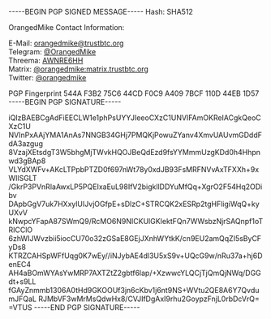 -----BEGIN PGP SIGNED MESSAGE-----
Hash: SHA512

OrangedMike Contact Information:

E-Mail: [orangedmike@trustbtc.org](mailto:orangedmike@trustbtc.org)\
Telegram: [@OrangedMike](https://t.me/orangedmike)\
Threema: [AWNRE6HH](https://threema.id/AWNRE6HH)\
Matrix: [@orangedmike:matrix.trustbtc.org](https://matrix.to/#/@orangedmike:matrix.trustbtc.org)\
Twitter: [@orangedmike](https://twitter.com/orangedmike)

PGP Fingerprint 544A F3B2 75C6 44CD F0C9 A409 7BCF 110D 44EB 1D57
-----BEGIN PGP SIGNATURE-----

iQIzBAEBCgAdFiEECLW1e1phPsUYYJIeeoCXzC1UNVIFAmOKReIACgkQeoCXzC1U
NVInPxAAjYMA1AnAs7NNGB34GHj7PMQKjPowuZYanv4XmvUAUvmGDddFdA3azgug
8VzajXEtsdgT3W5bhgMjTWvkHQOJBeQdEzd9fsYYMmmUzgKDd0h4Hhpnwd3gBAp8
VLYdXWFv+AKcLTPpbPTZD0f697nWt78y0xdJB93FsMRFNVvAxTFXXh+9xWIlSGLT
/GkrP3PVnRlaAwxLP5PQEIxaEuL98IfV2bigkllDDYuMfQq+XgrO2F54Hq2ODibv
DApbGgV7uk7HXxylUIJvjOGfpE+sDlzC+STRCQK2xESRp2tgHFligiWqQ+kyUXvV
kNwpcYFapA87SWmQ9/RcMO6N9NICKUlGKIektFQn7WWsbzNjrSAQnpf1oTRICClO
6zhWIJWvzbii5iocCU70o32zGSaE8GEjJXnhWYtkK/cn9EU2amQqZI5sByCFyDs8
KTRZCAHSpWFfUqg0K7wEy//iNJybAE4dl3U5xS9v+UQcG9w/nRu37a+hj6DenEC4
AH4aBOmWYAsYwMRP7AXTZtZ2gbtf6lap/+XzwwcYLQCjTjQmQjNWq/DGGdt+s9LL
fGAyZnmmb1306A0tHd9GKOOUf3jn6cKbv1j6nt9NS+WVtu2QE8A6Y7QvdumJFQaL
RJMbVF3wMrMsQdwHx8/CVJIfDgAxI9rhu2GoypzFnjL0rbDcVrQ=
=VTUS
-----END PGP SIGNATURE-----
